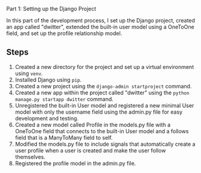 Part 1: Setting up the Django Project

In this part of the development process, I set up the Django project, created an app called "dwitter", extended the built-in user model using a OneToOne field, and set up the profile relationship model.

## Steps

1. Created a new directory for the project and set up a virtual environment using `venv`.
2. Installed Django using `pip`.
3. Created a new project using the `django-admin startproject` command.
4. Created a new app within the project called "dwitter" using the `python manage.py startapp dwitter` command.
5. Unregistered the built-in User model and registered a new minimal User model with only the username field using the admin.py file for easy development and testing.
6. Created a new model called Profile in the models.py file with a OneToOne field that connects to the built-in User model and a follows field that is a ManyToMany field to self.
7. Modified the models.py file to include signals that automatically create a user profile when a user is created and make the user follow themselves.
8. Registered the profile model in the admin.py file.
